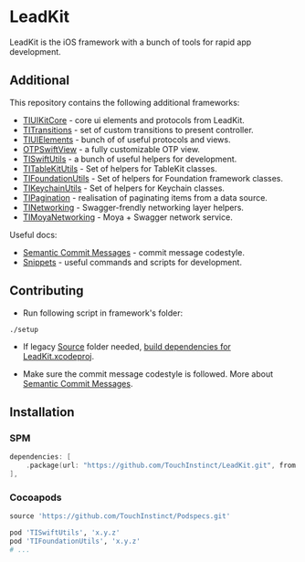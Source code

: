 # LeadKit
LeadKit is the iOS framework with a bunch of tools for rapid app development.

## Additional

This repository contains the following additional frameworks:

- [TIUIKitCore](TIUIKitCore) - core ui elements and protocols from LeadKit.
- [TITransitions](TITransitions) - set of custom transitions to present controller.
- [TIUIElements](TIUIElements) - bunch of of useful protocols and views.
- [OTPSwiftView](OTPSwiftView) - a fully customizable OTP view.
- [TISwiftUtils](TISwiftUtils) - a bunch of useful helpers for development.
- [TITableKitUtils](TITableKitUtils) - Set of helpers for TableKit classes.
- [TIFoundationUtils](TIFoundationUtils) - Set of helpers for Foundation framework classes.
- [TIKeychainUtils](TIKeychainUtils) - Set of helpers for Keychain classes.
- [TIPagination](TIPagination) - realisation of paginating items from a data source.
- [TINetworking](TINetworking) - Swagger-frendly networking layer helpers.
- [TIMoyaNetworking](TIMoyaNetworking) - Moya + Swagger network service.

Useful docs:
- [Semantic Commit Messages](docs/semantic-commit-messages.md) - commit message codestyle.
- [Snippets](docs/snippets.md) - useful commands and scripts for development.

## Contributing

- Run following script in framework's folder:
```
./setup
```

- If legacy [Source](https://github.com/TouchInstinct/LeadKit/tree/master/Sources) folder needed, [build dependencies for LeadKit.xcodeproj](https://github.com/TouchInstinct/LeadKit/blob/master/docs/snippets.md#build-dependencies-for-LeadKit.xcodeproj).

- Make sure the commit message codestyle is followed. More about [Semantic Commit Messages](docs/semantic-commit-messages.md).

## Installation

### SPM

```swift
dependencies: [
    .package(url: "https://github.com/TouchInstinct/LeadKit.git", from: "x.y.z"),
],
```

### Cocoapods

```ruby
source 'https://github.com/TouchInstinct/Podspecs.git'

pod 'TISwiftUtils', 'x.y.z'
pod 'TIFoundationUtils', 'x.y.z'
# ...
```
